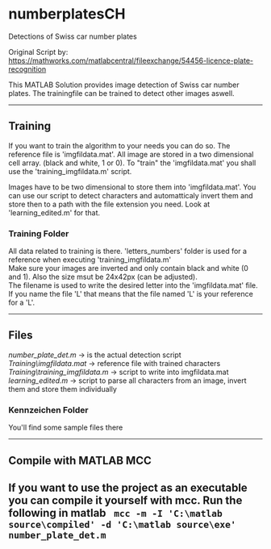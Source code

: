 # numberplatesCH
Detections of Swiss car number plates

Original Script by: https://mathworks.com/matlabcentral/fileexchange/54456-licence-plate-recognition

This MATLAB Solution provides image detection of Swiss car number plates. The trainingfile can be trained to detect other images aswell. 
<hr>
<h2> Training </h2>

If you want to train the algorithm to your needs you can do so. The reference file is 'imgfildata.mat'. All image are stored in a two dimensional cell array. (black and white, 1 or 0). To "train" the 'imgfildata.mat' you shall use the 'training_imgfildata.m' script.

Images have to be two dimensional to store them into 'imgfildata.mat'. You can use our script to detect characters and automatticaly invert them and store then to a path with the file extension you need. Look at 'learning_edited.m' for that. <br>

<h3> Training Folder </h3>
All data related to training is there. 'letters_numbers' folder is used for a reference when executing 'training_imgfildata.m' <br>
Make sure your images are inverted and only contain black and white (0 and 1). Also the size msut be 24x42px (can be adjusted). <br>
The filename is used to write the desired letter into the 'imgfildata.mat' file. If you name the file 'L' that means that the file named 'L' is your reference for a 'L'. <br>

<hr>
<h2> Files </h2>

<i> number_plate_det.m </i> -> is the actual detection script <br>
<i> Training\imgfildata.mat </i> -> reference file with trained characters <br>
<i> Training\training_imgfildata.m </i>-> script to write into imgfildata.mat <br>
<i> learning_edited.m </i> -> script to parse all characters from an image, invert them and store them individually 



<h3> Kennzeichen Folder </h3>
You'll find some sample files there

<hr>

<h2> Compile with MATLAB MCC <h2>
If you want to use the project as an executable you can compile it yourself with mcc. Run the following in matlab
  <code> mcc -m -I 'C:\matlab source\compiled' -d 'C:\matlab source\exe' number_plate_det.m </code>
